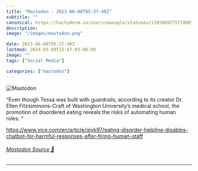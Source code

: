 ```yaml
---
title: "Mastodon - 2023-06-08T05:37:40Z"
subtitle: ""
canonical: https://hachyderm.io/users/mweagle/statuses/110506977577890798
description:
image: "/images/mastodon.png"

date: 2023-06-08T05:37:40Z
lastmod: 2024-03-09T15:47:03-08:00
image: ""
tags: ["Social Media"]

categories: ["mastodon"]
---
```

![Mastodon](/images/mastodon.png)

<p>“Even though Tessa was built with guardrails, according to its creator Dr. Ellen Fitzsimmons-Craft of Washington University’s medical school, the promotion of disordered eating reveals the risks of automating human roles. “</p><p><a href="https://www.vice.com/en/article/qjvk97/eating-disorder-helpline-disables-chatbot-for-harmful-responses-after-firing-human-staff" target="_blank" rel="nofollow noopener noreferrer" translate="no"><span class="invisible">https://www.</span><span class="ellipsis">vice.com/en/article/qjvk97/eat</span><span class="invisible">ing-disorder-helpline-disables-chatbot-for-harmful-responses-after-firing-human-staff</span></a></p>


###### [Mastodon Source 🐘](https://hachyderm.io/@mweagle/110506977577890798)

___
